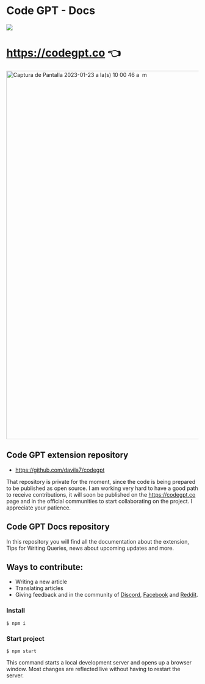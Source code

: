 # Code GPT - Docs
[![](https://dcbadge.vercel.app/api/server/E7kYzcvE)](https://discord.gg/E7kYzcvE)

# https://codegpt.co 👈

<img width="966" alt="Captura de Pantalla 2023-01-23 a la(s) 10 00 46 a  m" src="https://user-images.githubusercontent.com/6216945/214072504-72e9de44-d87e-488b-8733-2d9555b8bd04.png">

## Code GPT extension repository
 
- https://github.com/davila7/codegpt

That repository is private for the moment, since the code is being prepared to be published as open source.
I am working very hard to have a good path to receive contributions, it will soon be published on the https://codegpt.co page and in the official communities to start collaborating on the project. I appreciate your patience.

## Code GPT Docs repository
In this repository you will find all the documentation about the extension, Tips for Writing Queries, news about upcoming updates and more.

## Ways to contribute:

- Writing a new article
- Translating articles
- Giving feedback and in the community of [Discord](https://discord.gg/xc5RcH5n), [Facebook](https://www.facebook.com/groups/1590127588169761) and [Reddit](https://www.reddit.com/r/CodeGPT_VSCode/).

### Install
```
$ npm i
```

### Start project

```
$ npm start
```

This command starts a local development server and opens up a browser window. Most changes are reflected live without having to restart the server.

